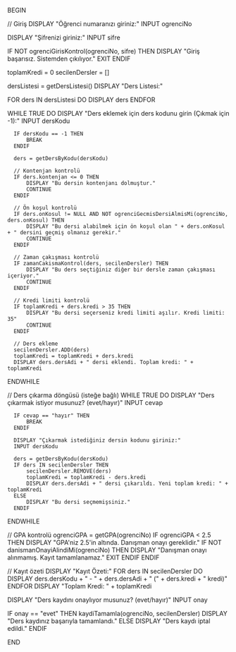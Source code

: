 BEGIN

  // Giriş
  DISPLAY "Öğrenci numaranızı giriniz:"
  INPUT ogrenciNo

  DISPLAY "Şifrenizi giriniz:"
  INPUT sifre

  IF NOT ogrenciGirisKontrol(ogrenciNo, sifre) THEN
      DISPLAY "Giriş başarısız. Sistemden çıkılıyor."
      EXIT
  ENDIF

  toplamKredi = 0
  secilenDersler = []

  dersListesi = getDersListesi()
  DISPLAY "Ders Listesi:"

  FOR ders IN dersListesi DO
      DISPLAY ders
  ENDFOR

  WHILE TRUE DO
      DISPLAY "Ders eklemek için ders kodunu girin (Çıkmak için -1):"
      INPUT dersKodu

      IF dersKodu == -1 THEN
          BREAK
      ENDIF

      ders = getDersByKodu(dersKodu)

      // Kontenjan kontrolü
      IF ders.kontenjan <= 0 THEN
          DISPLAY "Bu dersin kontenjanı dolmuştur."
          CONTINUE
      ENDIF

      // Ön koşul kontrolü
      IF ders.onKosul != NULL AND NOT ogrenciGecmisDersiAlmisMi(ogrenciNo, ders.onKosul) THEN
          DISPLAY "Bu dersi alabilmek için ön koşul olan " + ders.onKosul + " dersini geçmiş olmanız gerekir."
          CONTINUE
      ENDIF

      // Zaman çakışması kontrolü
      IF zamanCakismaKontrol(ders, secilenDersler) THEN
          DISPLAY "Bu ders seçtiğiniz diğer bir dersle zaman çakışması içeriyor."
          CONTINUE
      ENDIF

      // Kredi limiti kontrolü
      IF toplamKredi + ders.kredi > 35 THEN
          DISPLAY "Bu dersi seçerseniz kredi limiti aşılır. Kredi limiti: 35"
          CONTINUE
      ENDIF

      // Ders ekleme
      secilenDersler.ADD(ders)
      toplamKredi = toplamKredi + ders.kredi
      DISPLAY ders.dersAdi + " dersi eklendi. Toplam kredi: " + toplamKredi

  ENDWHILE

  // Ders çıkarma döngüsü (isteğe bağlı)
  WHILE TRUE DO
      DISPLAY "Ders çıkarmak istiyor musunuz? (evet/hayır)"
      INPUT cevap

      IF cevap == "hayır" THEN
          BREAK
      ENDIF

      DISPLAY "Çıkarmak istediğiniz dersin kodunu giriniz:"
      INPUT dersKodu

      ders = getDersByKodu(dersKodu)
      IF ders IN secilenDersler THEN
          secilenDersler.REMOVE(ders)
          toplamKredi = toplamKredi - ders.kredi
          DISPLAY ders.dersAdi + " dersi çıkarıldı. Yeni toplam kredi: " + toplamKredi
      ELSE
          DISPLAY "Bu dersi seçmemişsiniz."
      ENDIF
  ENDWHILE

  // GPA kontrolü
  ogrenciGPA = getGPA(ogrenciNo)
  IF ogrenciGPA < 2.5 THEN
      DISPLAY "GPA'niz 2.5'in altında. Danışman onayı gereklidir."
      IF NOT danismanOnayiAlindiMi(ogrenciNo) THEN
          DISPLAY "Danışman onayı alınmamış. Kayıt tamamlanamaz."
          EXIT
      ENDIF
  ENDIF

  // Kayıt özeti
  DISPLAY "Kayıt Özeti:"
  FOR ders IN secilenDersler DO
      DISPLAY ders.dersKodu + " - " + ders.dersAdi + " (" + ders.kredi + " kredi)"
  ENDFOR
  DISPLAY "Toplam Kredi: " + toplamKredi

  DISPLAY "Ders kaydını onaylıyor musunuz? (evet/hayır)"
  INPUT onay

  IF onay == "evet" THEN
      kaydiTamamla(ogrenciNo, secilenDersler)
      DISPLAY "Ders kaydınız başarıyla tamamlandı."
  ELSE
      DISPLAY "Ders kaydı iptal edildi."
  ENDIF

END

